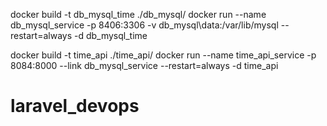 docker build -t db_mysql_time ./db_mysql/
docker run --name db_mysql_service -p 8406:3306 -v db_mysql\data:/var/lib/mysql --restart=always -d db_mysql_time

docker build -t time_api ./time_api/
docker run --name time_api_service -p 8084:8000 --link db_mysql_service --restart=always -d time_api

# laravel_devops

